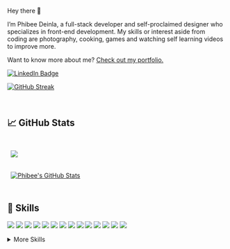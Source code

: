 Hey there 👋

I’m Phibee Deinla, a full-stack developer and self-proclaimed designer who specializes in front-end development. My skills or interest aside from coding are photography, cooking, games and watching self learning videos to improve more.

Want to know more about me? [Check out my portfolio.](https://pdeinla.fibilous.com/)

[![LinkedIn Badge](https://img.shields.io/badge/LinkedIn-Profile-informational?style=flat&logo=linkedin&logoColor=white&color=0D76A8)](https://www.linkedin.com/in/phibee-deinla-2a859a82/)

[![GitHub Streak](http://github-readme-streak-stats.herokuapp.com?user=Phibee&theme=radical)](https://git.io/streak-stats)

<br>

## &#x1f4c8; GitHub Stats

<br>

<a href="https://github.com/Phibee">
  <img align="center" style="margin:0.5rem" src="https://github-readme-stats.vercel.app/api/top-langs/?username=phibee&title_color=ffffff&text_color=c9cacc&icon_color=4AB197&bg_color=1A2B34" />
</a>

<br>
<br>
<a href="https://github.com/Phibee">
  <img align="center" style="margin:0.5rem" src="https://github-readme-stats.vercel.app/api?username=phibee&show_icons=true&line_height=27&include_all_commits=true&title_color=ffffff&text_color=c9cacc&icon_color=4AB097&bg_color=1A2B34" alt="Phibee's GitHub Stats" />
</a>

<br>
<br>

## 💼 Skills

![](https://img.shields.io/badge/Code-React-informational?style=flat&logo=react&logoColor=white&color=4AB197)
![](https://img.shields.io/badge/Code-Redux-informational?style=flat&logo=Redux&logoColor=white&color=4AB197)
![](https://img.shields.io/badge/Code-Vue-informational?style=flat&logo=Vue.js&logoColor=white&color=4AB197)
![](https://img.shields.io/badge/Code-Ionic-informational?style=flat&logo=ionic&logoColor=white&color=4AB197)
![](https://img.shields.io/badge/Code-Gatsby-informational?style=flat&logo=gatsby&logoColor=white&color=4AB197)
![](https://img.shields.io/badge/Code-JavaScript-informational?style=flat&logo=JavaScript&logoColor=white&color=4AB197)
![](https://img.shields.io/badge/Code-TypeScript-informational?style=flat&logo=TypeScript&logoColor=white&color=4AB197)
![](https://img.shields.io/badge/Code-CSharp-informational?style=flat&logo=c-sharp&logoColor=white&color=4AB197)
![](https://img.shields.io/badge/Code-.NET-informational?style=flat&logo=.net&logoColor=white&color=4AB197)
![](https://img.shields.io/badge/Code-GraphQL-informational?style=flat&logo=GraphQL&logoColor=white&color=4AB197)
![](https://img.shields.io/badge/Database-MongoDB-informational?style=flat&logo=MongoDB&logoColor=white&color=4AB197)
![](https://img.shields.io/badge/Database-MySQL-informational?style=flat&logo=MySQL&logoColor=white&color=4AB197)
![](https://img.shields.io/badge/Database-PostgreSQL-informational?style=flat&logo=PostgreSQL&logoColor=white&color=4AB197)
![](https://img.shields.io/badge/Database-Realm-informational?style=flat&logo=Realm&logoColor=white&color=4AB197)

<details>
<summary>More Skills</summary>
<br>

![](https://img.shields.io/badge/Style-Tailwind-informational?style=flat&logo=Tailwind-CSS&logoColor=white&color=4AB197)
![](https://img.shields.io/badge/Style-Sass-informational?style=flat&logo=Sass&logoColor=white&color=4AB197)
![](https://img.shields.io/badge/Style-CSS-informational?style=flat&logo=css3&logoColor=white&color=4AB197)
![](https://img.shields.io/badge/Style-Less-informational?style=flat&logo=Less&logoColor=white&color=4AB197)

![](https://img.shields.io/badge/Test-Jest-informational?style=flat&logo=jest&logoColor=white&color=4AB197)
![](https://img.shields.io/badge/Test-Mocha-informational?style=flat&logo=Mocha&logoColor=white&color=4AB197)

![](https://img.shields.io/badge/DevTools-VsCode-informational?style=flat&logo=visualstudiocode&logoColor=white&color=4AB197)
![](https://img.shields.io/badge/DevTools-Rider-informational?style=flat&logo=rider&logoColor=white&color=4AB197)

![](https://img.shields.io/badge/Tools-GitHub-informational?style=flat&logo=GitHub&logoColor=white&color=4AB197)
![](https://img.shields.io/badge/Tools-Heroku-informational?style=flat&logo=Heroku&logoColor=white&color=4AB197)
![](https://img.shields.io/badge/Tools-Docker-informational?style=flat&logo=docker&logoColor=white&color=4AB197)
![](https://img.shields.io/badge/Tools-AWS%20Amplify-informational?style=flat&logo=awsamplify&logoColor=white&color=4AB197)
![](https://img.shields.io/badge/Tools-NPM-informational?style=flat&logo=npm&logoColor=white&color=4AB197)
![](https://img.shields.io/badge/Tools-Webpack-informational?style=flat&logo=Webpack&logoColor=white&color=4AB197)
![](https://img.shields.io/badge/Tools-Postman-informational?style=flat&logo=Postman&logoColor=white&color=4AB197)
![](https://img.shields.io/badge/Tools-Insomnia-informational?style=flat&logo=Insomnia&logoColor=white&color=4AB197)

![](https://img.shields.io/badge/Designer-AdobeXD-informational?style=flat&logo=Adobe-XD&logoColor=white&color=4AB197)
![](https://img.shields.io/badge/Designer-Sketch-informational?style=flat&logo=Sketch&logoColor=white&color=4AB197)
![](https://img.shields.io/badge/Designer-Photoshop-informational?style=flat&logo=Adobe-Photoshop&logoColor=white&color=4AB197)
![](https://img.shields.io/badge/Designer-Illustrator-informational?style=flat&logo=Adobe-Illustrator&logoColor=white&color=4AB197)

</details>

<br />
